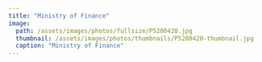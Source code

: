 ```yaml
---
title: "Ministry of Finance"
image: 
  path: /assets/images/photos/fullsize/P5200420.jpg
  thumbnail: /assets/images/photos/thumbnails/P5200420-thumbnail.jpg
  caption: "Ministry of Finance"
---
```

